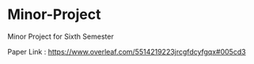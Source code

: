 # Minor-Project
Minor Project for Sixth Semester

Paper Link : https://www.overleaf.com/5514219223jrcgfdcyfgqx#005cd3
